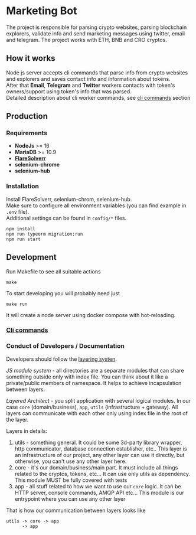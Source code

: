 # Marketing Bot

The project is responsible for parsing crypto websites, parsing blockchain explorers, validate info and send marketing messages using twitter, email and telegram.
The project works with ETH, BNB and CRO cryptos.

## How it works
Node js server accepts cli commands that parse info from crypto websites and explorers and saves contact info and information about tokens.   
After that **Email**, **Telegram** and **Twitter** workers contacts with token's owners/support using token's info that was parsed.  
Detailed description about cli worker commands, see [cli commands](#cli-commands) section

## Production

### Requirements

* **NodeJs** >= 16
* **MariaDB** >= 10.9
* [**FlareSolverr**](https://github.com/FlareSolverr/FlareSolverr)
* **selenium-chrome**
* **selenium-hub**

### Installation
Install FlareSolverr, selenium-chrom, selenium-hub.  
Make sure to configure all environment variables (you can find example in `.env` file).  
Additional settings
can be found in `config/*` files.

```shell
npm install
npm run typeorm migration:run
npm run start
```

## Development

Run Makefile to see all suitable actions

```shell
make
```

To start developing you will probably need just
```shell
make run
```
It will create a node server using docker compose with hot-reloading.

### [Cli commands](#cli-commands)

### Conduct of Developers / Documentation

Developers should follow the [layering systen](https://cs.uwaterloo.ca/~m2nagapp/courses/CS446/1195/Arch_Design_Activity/Layered.pdf).

*JS module system* - all directories are a separate modules that can share something outside only with
index file. You can think about it like a private/public members of namespace. It helps to achieve
incapsulation between layers.

*Layered Architect* - you split application with several logical modules. In our case `core` (domain/business), `app`,
`utils` (infrastructure + gateway). All layers can communicate with each other only using index file in the root of the layer.

Layers in details:

1) utils - something general. It could be some 3d-party library wrapper, http communicator, database
   connection establisher, etc.. This layer is an infrastructure of our project, any other
   layer can use it directly, but otherwise, you can't use any other layer here.
2) core - it's our domain/business/main part. It must include all things related to the cryptos,
   tokens, etc... It can use only utils as dependency. This module
   MUST be fully covered with tests
3) app - all stuff related to how we want to use our `core` logic. It can be HTTP server, console
   commands, AMQP API etc... This module is our entrypoint where you can use any other layer

That is how our communication between layers looks like
```shell
utils -> core -> app
      -> app
```


